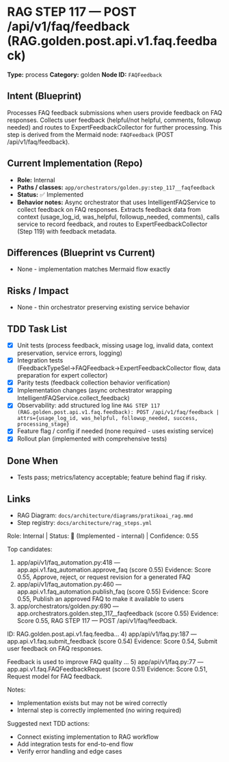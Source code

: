 # RAG STEP 117 — POST /api/v1/faq/feedback (RAG.golden.post.api.v1.faq.feedback)

**Type:** process
**Category:** golden
**Node ID:** `FAQFeedback`

## Intent (Blueprint)
Processes FAQ feedback submissions when users provide feedback on FAQ responses. Collects user feedback (helpful/not helpful, comments, followup needed) and routes to ExpertFeedbackCollector for further processing. This step is derived from the Mermaid node: `FAQFeedback` (POST /api/v1/faq/feedback).

## Current Implementation (Repo)
- **Role:** Internal
- **Paths / classes:** `app/orchestrators/golden.py:step_117__faqfeedback`
- **Status:** ✅ Implemented
- **Behavior notes:** Async orchestrator that uses IntelligentFAQService to collect feedback on FAQ responses. Extracts feedback data from context (usage_log_id, was_helpful, followup_needed, comments), calls service to record feedback, and routes to ExpertFeedbackCollector (Step 119) with feedback metadata.

## Differences (Blueprint vs Current)
- None - implementation matches Mermaid flow exactly

## Risks / Impact
- None - thin orchestrator preserving existing service behavior

## TDD Task List
- [x] Unit tests (process feedback, missing usage log, invalid data, context preservation, service errors, logging)
- [x] Integration tests (FeedbackTypeSel→FAQFeedback→ExpertFeedbackCollector flow, data preparation for expert collector)
- [x] Parity tests (feedback collection behavior verification)
- [x] Implementation changes (async orchestrator wrapping IntelligentFAQService.collect_feedback)
- [x] Observability: add structured log line
  `RAG STEP 117 (RAG.golden.post.api.v1.faq.feedback): POST /api/v1/faq/feedback | attrs={usage_log_id, was_helpful, followup_needed, success, processing_stage}`
- [x] Feature flag / config if needed (none required - uses existing service)
- [x] Rollout plan (implemented with comprehensive tests)

## Done When
- Tests pass; metrics/latency acceptable; feature behind flag if risky.

## Links
- RAG Diagram: `docs/architecture/diagrams/pratikoai_rag.mmd`
- Step registry: `docs/architecture/rag_steps.yml`


<!-- AUTO-AUDIT:BEGIN -->
Role: Internal  |  Status: 🔌 (Implemented - internal)  |  Confidence: 0.55

Top candidates:
1) app/api/v1/faq_automation.py:418 — app.api.v1.faq_automation.approve_faq (score 0.55)
   Evidence: Score 0.55, Approve, reject, or request revision for a generated FAQ
2) app/api/v1/faq_automation.py:460 — app.api.v1.faq_automation.publish_faq (score 0.55)
   Evidence: Score 0.55, Publish an approved FAQ to make it available to users
3) app/orchestrators/golden.py:690 — app.orchestrators.golden.step_117__faqfeedback (score 0.55)
   Evidence: Score 0.55, RAG STEP 117 — POST /api/v1/faq/feedback.

ID: RAG.golden.post.api.v1.faq.feedba...
4) app/api/v1/faq.py:187 — app.api.v1.faq.submit_feedback (score 0.54)
   Evidence: Score 0.54, Submit user feedback on FAQ responses.

Feedback is used to improve FAQ quality ...
5) app/api/v1/faq.py:77 — app.api.v1.faq.FAQFeedbackRequest (score 0.51)
   Evidence: Score 0.51, Request model for FAQ feedback.

Notes:
- Implementation exists but may not be wired correctly
- Internal step is correctly implemented (no wiring required)

Suggested next TDD actions:
- Connect existing implementation to RAG workflow
- Add integration tests for end-to-end flow
- Verify error handling and edge cases
<!-- AUTO-AUDIT:END -->